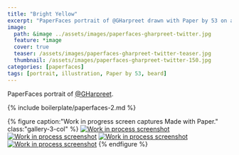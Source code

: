 ```yaml
---
title: "Bright Yellow"
excerpt: "PaperFaces portrait of @GHarpreet drawn with Paper by 53 on an iPad."
image: 
  path: &image ../assets/images/paperfaces-gharpreet-twitter.jpg 
  feature: *image
  cover: true
  teaser: /assets/images/paperfaces-gharpreet-twitter-teaser.jpg
  thumbnail: /assets/images/paperfaces-gharpreet-twitter-150.jpg
categories: [paperfaces]
tags: [portrait, illustration, Paper by 53, beard]
---
```


PaperFaces portrait of [@GHarpreet](https://twitter.com/gharpreet).

{% include boilerplate/paperfaces-2.md %}

{% figure caption:"Work in progress screen captures Made with Paper." class:"gallery-3-col" %}
[![Work in process screenshot](/assets/images/paperfaces-gharpreet-process-1-600.jpg)](/assets/images/paperfaces-gharpreet-process-1-lg.jpg) [![Work in process screenshot](/assets/images/paperfaces-gharpreet-process-2-600.jpg)](/assets/images/paperfaces-gharpreet-process-2-lg.jpg) [![Work in process screenshot](/assets/images/paperfaces-gharpreet-process-3-600.jpg)](/assets/images/paperfaces-gharpreet-process-3-lg.jpg) [![Work in process screenshot](/assets/images/paperfaces-gharpreet-process-4-600.jpg)](/assets/images/paperfaces-gharpreet-process-4-lg.jpg)
{% endfigure %}
